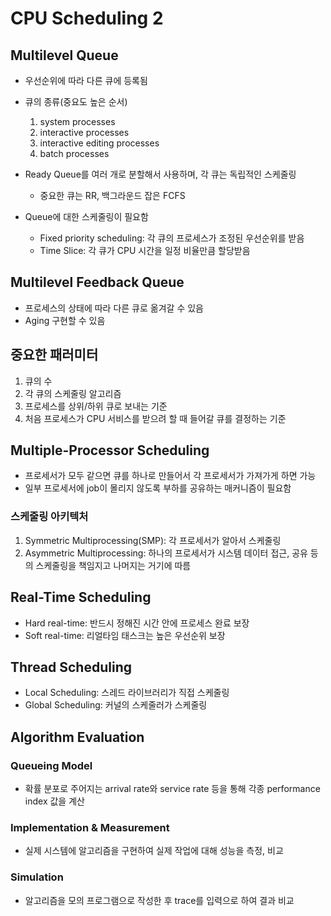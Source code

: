 # CPU Scheduling 2

## Multilevel Queue

* 우선순위에 따라 다른 큐에 등록됨

* 큐의 종류(중요도 높은 순서)
    1. system processes
    2. interactive processes
    3. interactive editing processes
    4. batch processes

* Ready Queue를 여러 개로 분할해서 사용하며, 각 큐는 독립적인 스케줄링
    * 중요한 큐는 RR, 백그라운드 잡은 FCFS

* Queue에 대한 스케줄링이 필요함
    * Fixed priority scheduling: 각 큐의 프로세스가 조정된 우선순위를 받음
    * Time Slice: 각 큐가 CPU 시간을 일정 비율만큼 할당받음

## Multilevel Feedback Queue

* 프로세스의 상태에 따라 다른 큐로 옮겨갈 수 있음
* Aging 구현할 수 있음

## 중요한 패러미터

1. 큐의 수
2. 각 큐의 스케줄링 알고리즘
3. 프로세스를 상위/하위 큐로 보내는 기준
4. 처음 프로세스가 CPU 서비스를 받으려 할 때 들어갈 큐를 결정하는 기준

## Multiple-Processor Scheduling

* 프로세서가 모두 같으면 큐를 하나로 만들어서 각 프로세서가 가져가게 하면 가능
* 일부 프로세서에 job이 몰리지 않도록 부하를 공유하는 매커니즘이 필요함

### 스케줄링 아키텍처

1. Symmetric Multiprocessing(SMP): 각 프로세서가 알아서 스케줄링
2. Asymmetric Multiprocessing: 하나의 프로세서가 시스템 데이터 접근, 공유 등의 스케줄링을 책임지고 나머지는 거기에 따름

## Real-Time Scheduling

* Hard real-time: 반드시 정해진 시간 안에 프로세스 완료 보장
* Soft real-time: 리얼타임 태스크는 높은 우선순위 보장

## Thread Scheduling

* Local Scheduling: 스레드 라이브러리가 직접 스케줄링
* Global Scheduling: 커널의 스케줄러가 스케줄링

## Algorithm Evaluation

### Queueing Model

* 확률 분포로 주어지는 arrival rate와 service rate 등을 통해 각종 performance index 값을 계산

### Implementation & Measurement

* 실제 시스템에 알고리즘을 구현하여 실제 작업에 대해 성능을 측정, 비교

### Simulation

* 알고리즘을 모의 프로그램으로 작성한 후 trace를 입력으로 하여 결과 비교

